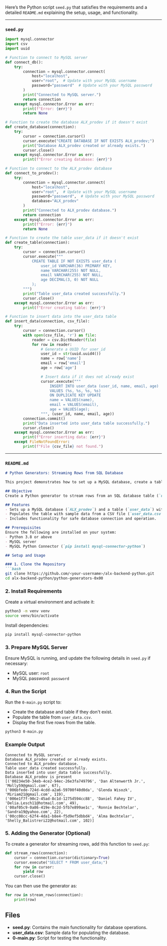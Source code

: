 Here’s the Python script `seed.py` that satisfies the requirements and a detailed `README.md` explaining the setup, usage, and functionality.

---

### `seed.py`

```python
import mysql.connector
import csv
import uuid

# Function to connect to MySQL server
def connect_db():
    try:
        connection = mysql.connector.connect(
            host="localhost",
            user="root",  # Update with your MySQL username
            password="password"  # Update with your MySQL password
        )
        print("Connected to MySQL server.")
        return connection
    except mysql.connector.Error as err:
        print(f"Error: {err}")
        return None

# Function to create the database ALX_prodev if it doesn't exist
def create_database(connection):
    try:
        cursor = connection.cursor()
        cursor.execute("CREATE DATABASE IF NOT EXISTS ALX_prodev;")
        print("Database ALX_prodev created or already exists.")
        cursor.close()
    except mysql.connector.Error as err:
        print(f"Error creating database: {err}")

# Function to connect to the ALX_prodev database
def connect_to_prodev():
    try:
        connection = mysql.connector.connect(
            host="localhost",
            user="root",  # Update with your MySQL username
            password="password",  # Update with your MySQL password
            database="ALX_prodev"
        )
        print("Connected to ALX_prodev database.")
        return connection
    except mysql.connector.Error as err:
        print(f"Error: {err}")
        return None

# Function to create the table user_data if it doesn't exist
def create_table(connection):
    try:
        cursor = connection.cursor()
        cursor.execute("""
            CREATE TABLE IF NOT EXISTS user_data (
                user_id VARCHAR(36) PRIMARY KEY,
                name VARCHAR(255) NOT NULL,
                email VARCHAR(255) NOT NULL,
                age DECIMAL(3, 0) NOT NULL
            );
        """)
        print("Table user_data created successfully.")
        cursor.close()
    except mysql.connector.Error as err:
        print(f"Error creating table: {err}")

# Function to insert data into the user_data table
def insert_data(connection, csv_file):
    try:
        cursor = connection.cursor()
        with open(csv_file, 'r') as file:
            reader = csv.DictReader(file)
            for row in reader:
                # Generate a UUID for user_id
                user_id = str(uuid.uuid4())
                name = row['name']
                email = row['email']
                age = row['age']

                # Insert data if it does not already exist
                cursor.execute("""
                    INSERT INTO user_data (user_id, name, email, age)
                    VALUES (%s, %s, %s, %s)
                    ON DUPLICATE KEY UPDATE
                    name = VALUES(name),
                    email = VALUES(email),
                    age = VALUES(age);
                """, (user_id, name, email, age))
        connection.commit()
        print("Data inserted into user_data table successfully.")
        cursor.close()
    except mysql.connector.Error as err:
        print(f"Error inserting data: {err}")
    except FileNotFoundError:
        print(f"File {csv_file} not found.")
```

---

### `README.md`

```markdown
# Python Generators: Streaming Rows from SQL Database

This project demonstrates how to set up a MySQL database, create a table, populate it with data from a CSV file, and stream rows using Python.

## Objective
Create a Python generator to stream rows from an SQL database table (`user_data`) one by one.

## Features
- Sets up a MySQL database (`ALX_prodev`) and a table (`user_data`) with the required schema.
- Populates the table with sample data from a CSV file (`user_data.csv`).
- Includes functionality for safe database connection and operation.

## Prerequisites
Ensure the following are installed on your system:
- Python 3.8 or above
- MySQL server
- MySQL Python Connector (`pip install mysql-connector-python`)

## Setup and Usage

### 1. Clone the Repository
```bash
git clone https://github.com/<your-username>/alx-backend-python.git
cd alx-backend-python/python-generators-0x00
```

### 2. Install Requirements
Create a virtual environment and activate it:
```bash
python3 -m venv venv
source venv/bin/activate
```

Install dependencies:
```bash
pip install mysql-connector-python
```

### 3. Prepare MySQL Server
Ensure MySQL is running, and update the following details in `seed.py` if necessary:
- MySQL user: `root`
- MySQL password: `password`

### 4. Run the Script
Run the `0-main.py` script to:
- Create the database and table if they don't exist.
- Populate the table from `user_data.csv`.
- Display the first five rows from the table.

```bash
python3 0-main.py
```

### Example Output
```plaintext
Connected to MySQL server.
Database ALX_prodev created or already exists.
Connected to ALX_prodev database.
Table user_data created successfully.
Data inserted into user_data table successfully.
Database ALX_prodev is present
[('00234e50-34eb-4ce2-94ec-26e3fa749796', 'Dan Altenwerth Jr.', 'Molly59@gmail.com', 67),
('006bfede-724d-4cdd-a2a6-59700f40d0da', 'Glenda Wisozk', 'Miriam21@gmail.com', 119),
('006e1f7f-90c2-45ad-8c1d-1275d594cc88', 'Daniel Fahey IV', 'Delia.Lesch11@hotmail.com', 49),
('00af05c9-0a86-419e-8c2d-5fb7e899ae1c', 'Ronnie Bechtelar', 'Sandra19@yahoo.com', 22),
('00cc08cc-62f4-4da1-b8e4-f5d9ef5dbbd4', 'Alma Bechtelar', 'Shelly_Balistreri22@hotmail.com', 102)]
```

### 5. Adding the Generator (Optional)
To create a generator for streaming rows, add this function to `seed.py`:
```python
def stream_rows(connection):
    cursor = connection.cursor(dictionary=True)
    cursor.execute("SELECT * FROM user_data;")
    for row in cursor:
        yield row
    cursor.close()
```

You can then use the generator as:
```python
for row in stream_rows(connection):
    print(row)
```

## Files
- **seed.py**: Contains the main functionality for database operations.
- **user_data.csv**: Sample data for populating the database.
- **0-main.py**: Script for testing the functionality.
